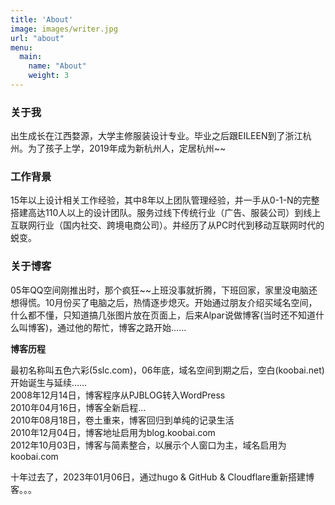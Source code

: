 ```yaml
---
title: 'About'
image: images/writer.jpg
url: "about"
menu:
  main:
    name: "About"
    weight: 3
---
```


### 关于我

出生成长在江西婺源，大学主修服装设计专业。毕业之后跟EILEEN到了浙江杭州。为了孩子上学，2019年成为新杭州人，定居杭州~~

### 工作背景

15年以上设计相关工作经验，其中8年以上团队管理经验，并一手从0-1-N的完整搭建高达110人以上的设计团队。服务过线下传统行业（广告、服装公司）到线上互联网行业（国内社交、跨境电商公司）。并经历了从PC时代到移动互联网时代的蜕变。 

### 关于博客

05年QQ空间刚推出时，那个疯狂~~上班没事就折腾，下班回家，家里没电脑还想得慌。10月份买了电脑之后，热情逐步熄灭。开始通过朋友介绍买域名空间，什么都不懂，只知道搞几张图片放在页面上，后来Alpar说做博客(当时还不知道什么叫博客)，通过他的帮忙，博客之路开始……<br />

**博客历程**

最初名称叫五色六彩(5slc.com)，06年底，域名空间到期之后，空白(koobai.net)开始诞生与延续……<br />
2008年12月14日，博客程序从PJBLOG转入WordPress<br />
2010年04月16日，博客全新启程…<br />
2010年08月18日，卷土重来，博客回归到单纯的记录生活<br />
2010年12月04日，博客地址启用为blog.koobai.com  <br />
2012年10月03日，博客与简素整合，以展示个人窗口为主，域名启用为koobai.com

十年过去了，2023年01月06日，通过hugo & GitHub & Cloudflare重新搭建博客。。。
